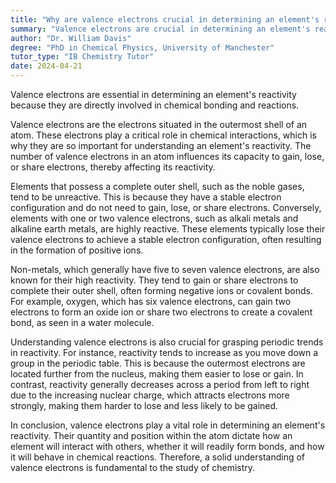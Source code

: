 ```yaml
---
title: "Why are valence electrons crucial in determining an element's reactivity?"
summary: "Valence electrons are crucial in determining an element's reactivity because they participate in chemical bonding and reactions."
author: "Dr. William Davis"
degree: "PhD in Chemical Physics, University of Manchester"
tutor_type: "IB Chemistry Tutor"
date: 2024-04-21
---
```


Valence electrons are essential in determining an element's reactivity because they are directly involved in chemical bonding and reactions.

Valence electrons are the electrons situated in the outermost shell of an atom. These electrons play a critical role in chemical interactions, which is why they are so important for understanding an element's reactivity. The number of valence electrons in an atom influences its capacity to gain, lose, or share electrons, thereby affecting its reactivity.

Elements that possess a complete outer shell, such as the noble gases, tend to be unreactive. This is because they have a stable electron configuration and do not need to gain, lose, or share electrons. Conversely, elements with one or two valence electrons, such as alkali metals and alkaline earth metals, are highly reactive. These elements typically lose their valence electrons to achieve a stable electron configuration, often resulting in the formation of positive ions.

Non-metals, which generally have five to seven valence electrons, are also known for their high reactivity. They tend to gain or share electrons to complete their outer shell, often forming negative ions or covalent bonds. For example, oxygen, which has six valence electrons, can gain two electrons to form an oxide ion or share two electrons to create a covalent bond, as seen in a water molecule.

Understanding valence electrons is also crucial for grasping periodic trends in reactivity. For instance, reactivity tends to increase as you move down a group in the periodic table. This is because the outermost electrons are located further from the nucleus, making them easier to lose or gain. In contrast, reactivity generally decreases across a period from left to right due to the increasing nuclear charge, which attracts electrons more strongly, making them harder to lose and less likely to be gained.

In conclusion, valence electrons play a vital role in determining an element's reactivity. Their quantity and position within the atom dictate how an element will interact with others, whether it will readily form bonds, and how it will behave in chemical reactions. Therefore, a solid understanding of valence electrons is fundamental to the study of chemistry.
    